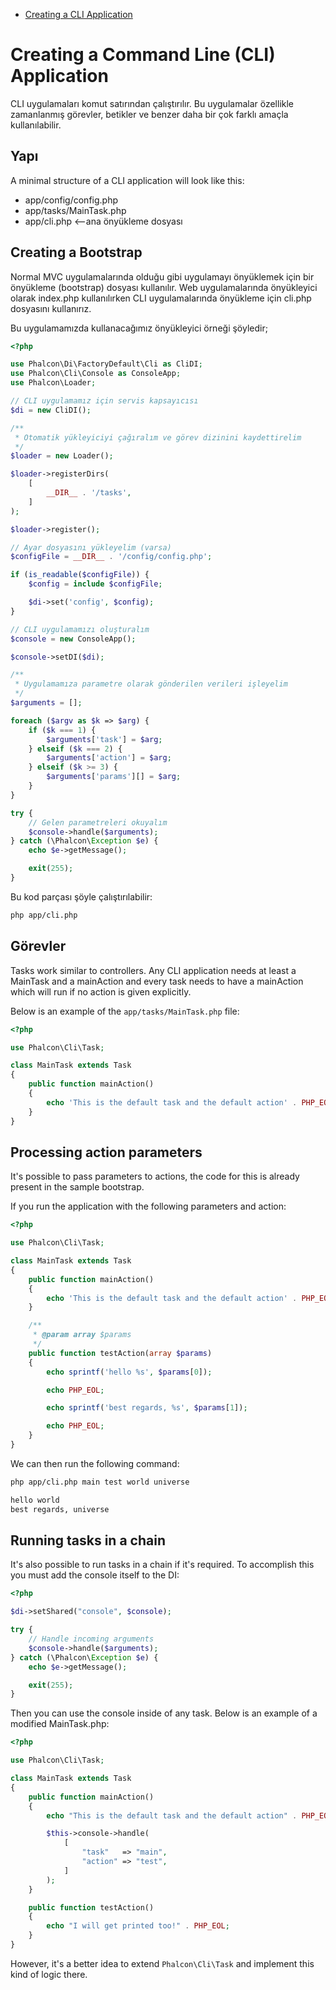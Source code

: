 <div class='article-menu'>
  <ul>
    <li>
      <a href="#creating-cli-application">Creating a CLI Application</a>
    </li>
  </ul>
</div>

# Creating a Command Line (CLI) Application

CLI uygulamaları komut satırından çalıştırılır. Bu uygulamalar özellikle zamanlanmış görevler, betikler ve benzer daha bir çok farklı amaçla kullanılabilir.

## Yapı

A minimal structure of a CLI application will look like this:

* app/config/config.php
* app/tasks/MainTask.php
* app/cli.php <--ana önyükleme dosyası

## Creating a Bootstrap

Normal MVC uygulamalarında olduğu gibi uygulamayı önyüklemek için bir önyükleme (bootstrap) dosyası kullanılır. Web uygulamalarında önyükleyici olarak index.php kullanılırken CLI uygulamalarında önyükleme için cli.php dosyasını kullanırız.

Bu uygulamamızda kullanacağımız önyükleyici örneği şöyledir;

```php
<?php

use Phalcon\Di\FactoryDefault\Cli as CliDI;
use Phalcon\Cli\Console as ConsoleApp;
use Phalcon\Loader;

// CLI uygulamamız için servis kapsayıcısı 
$di = new CliDI();

/**
 * Otomatik yükleyiciyi çağıralım ve görev dizinini kaydettirelim
 */
$loader = new Loader();

$loader->registerDirs(
    [
        __DIR__ . '/tasks',
    ]
);

$loader->register();

// Ayar dosyasını yükleyelim (varsa)
$configFile = __DIR__ . '/config/config.php';

if (is_readable($configFile)) {
    $config = include $configFile;

    $di->set('config', $config);
}

// CLI uygulamamızı oluşturalım
$console = new ConsoleApp();

$console->setDI($di);

/**
 * Uygulamamıza parametre olarak gönderilen verileri işleyelim
 */
$arguments = [];

foreach ($argv as $k => $arg) {
    if ($k === 1) {
        $arguments['task'] = $arg;
    } elseif ($k === 2) {
        $arguments['action'] = $arg;
    } elseif ($k >= 3) {
        $arguments['params'][] = $arg;
    }
}

try {
    // Gelen parametreleri okuyalım
    $console->handle($arguments);
} catch (\Phalcon\Exception $e) {
    echo $e->getMessage();

    exit(255);
}
```

Bu kod parçası şöyle çalıştırılabilir:

```bash
php app/cli.php
```

## Görevler

Tasks work similar to controllers. Any CLI application needs at least a MainTask and a mainAction and every task needs to have a mainAction which will run if no action is given explicitly.

Below is an example of the `app/tasks/MainTask.php` file:

```php
<?php

use Phalcon\Cli\Task;

class MainTask extends Task
{
    public function mainAction()
    {
        echo 'This is the default task and the default action' . PHP_EOL;
    }
}
```

## Processing action parameters

It's possible to pass parameters to actions, the code for this is already present in the sample bootstrap.

If you run the application with the following parameters and action:

```php
<?php

use Phalcon\Cli\Task;

class MainTask extends Task
{
    public function mainAction()
    {
        echo 'This is the default task and the default action' . PHP_EOL;
    }

    /**
     * @param array $params
     */
    public function testAction(array $params)
    {
        echo sprintf('hello %s', $params[0]);

        echo PHP_EOL;

        echo sprintf('best regards, %s', $params[1]);

        echo PHP_EOL;
    }
}
```

We can then run the following command:

```bash
php app/cli.php main test world universe

hello world
best regards, universe
```

## Running tasks in a chain

It's also possible to run tasks in a chain if it's required. To accomplish this you must add the console itself to the DI:

```php
<?php

$di->setShared("console", $console);

try {
    // Handle incoming arguments
    $console->handle($arguments);
} catch (\Phalcon\Exception $e) {
    echo $e->getMessage();

    exit(255);
}
```

Then you can use the console inside of any task. Below is an example of a modified MainTask.php:

```php
<?php

use Phalcon\Cli\Task;

class MainTask extends Task
{
    public function mainAction()
    {
        echo "This is the default task and the default action" . PHP_EOL;

        $this->console->handle(
            [
                "task"   => "main",
                "action" => "test",
            ]
        );
    }

    public function testAction()
    {
        echo "I will get printed too!" . PHP_EOL;
    }
}
```

However, it's a better idea to extend `Phalcon\Cli\Task` and implement this kind of logic there.